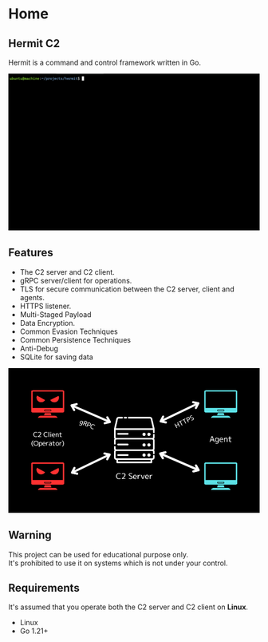 # Home

## Hermit C2

Hermit is a command and control framework written in Go.

![demo](assets/demo/hermit_demo.gif)

## Features

- The C2 server and C2 client.
- gRPC server/client for operations.
- TLS for secure communication between the C2 server, client and agents.
- HTTPS listener.
- Multi-Staged Payload
- Data Encryption.
- Common Evasion Techniques
- Common Persistence Techniques
- Anti-Debug
- SQLite for saving data

![diagram](assets/diagram.png)

## Warning

This project can be used for educational purpose only.  
It's prohibited to use it on systems which is not under your control.

## Requirements

It's assumed that you operate both the C2 server and C2 client on **Linux**.

- Linux
- Go 1.21+
